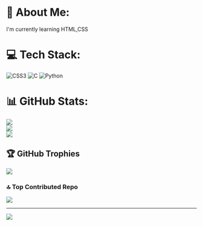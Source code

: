 # 💫 About Me:
I'm currently learning HTML,CSS


# 💻 Tech Stack:
![CSS3](https://img.shields.io/badge/css3-%231572B6.svg?style=for-the-badge&logo=css3&logoColor=white) ![C](https://img.shields.io/badge/c-%2300599C.svg?style=for-the-badge&logo=c&logoColor=white) ![Python](https://img.shields.io/badge/python-3670A0?style=for-the-badge&logo=python&logoColor=ffdd54)
# 📊 GitHub Stats:
![](https://github-readme-stats.vercel.app/api?username=srivastavatrisha&theme=dark&hide_border=false&include_all_commits=true&count_private=false)<br/>
![](https://github-readme-streak-stats.herokuapp.com/?user=srivastavatrisha&theme=dark&hide_border=false)<br/>
![](https://github-readme-stats.vercel.app/api/top-langs/?username=srivastavatrisha&theme=dark&hide_border=false&include_all_commits=true&count_private=false&layout=compact)

## 🏆 GitHub Trophies
![](https://github-profile-trophy.vercel.app/?username=srivastavatrisha&theme=radical&no-frame=false&no-bg=true&margin-w=4)

### 🔝 Top Contributed Repo
![](https://github-contributor-stats.vercel.app/api?username=srivastavatrisha&limit=5&theme=dark&combine_all_yearly_contributions=true)

---
[![](https://visitcount.itsvg.in/api?id=srivastavatrisha&icon=0&color=0)](https://visitcount.itsvg.in)

<!-- Proudly created with GPRM ( https://gprm.itsvg.in ) -->
